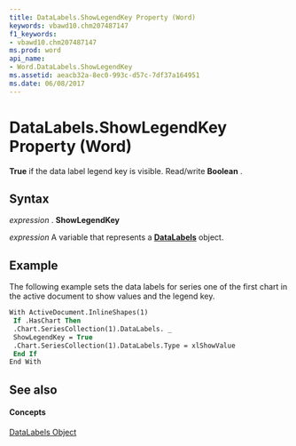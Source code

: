 ```yaml
---
title: DataLabels.ShowLegendKey Property (Word)
keywords: vbawd10.chm207487147
f1_keywords:
- vbawd10.chm207487147
ms.prod: word
api_name:
- Word.DataLabels.ShowLegendKey
ms.assetid: aeacb32a-8ec0-993c-d57c-7df37a164951
ms.date: 06/08/2017
---
```



# DataLabels.ShowLegendKey Property (Word)

 **True** if the data label legend key is visible. Read/write **Boolean** .


## Syntax

 _expression_ . **ShowLegendKey**

 _expression_ A variable that represents a **[DataLabels](Word.DataLabels.md)** object.


## Example

The following example sets the data labels for series one of the first chart in the active document to show values and the legend key.


```vb
With ActiveDocument.InlineShapes(1) 
 If .HasChart Then 
 .Chart.SeriesCollection(1).DataLabels. _ 
 ShowLegendKey = True 
 .Chart.SeriesCollection(1).DataLabels.Type = xlShowValue 
 End If 
End With
```


## See also


#### Concepts


[DataLabels Object](Word.DataLabels.md)

